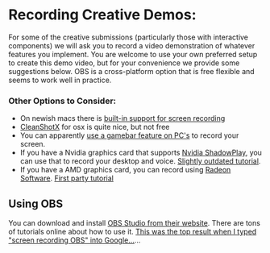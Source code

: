 # Recording Creative Demos:

For some of the creative submissions (particularly those with interactive components) we will ask you to record a video demonstration of whatever features you implement. You are welcome to use your own preferred setup to create this demo video, but for your convenience we provide some suggestions below. OBS is a cross-platform option that is free flexible and seems to work well in practice.

### Other Options to Consider:
- On newish macs there is [built-in support for screen recording](https://support.apple.com/en-us/HT208721) 
- [CleanShotX](https://cleanshot.com/) for osx is quite nice, but not free
- You can apparently [use a gamebar feature on PC's](https://www.pcmag.com/how-to/how-to-record-the-screen-on-your-windows-pc-or-mac) to record your screen.
- If you have a Nvidia graphics card that supports [Nvidia ShadowPlay](https://www.nvidia.com/en-us/geforce/geforce-experience/shadowplay/), you can use that to record your desktop and voice. [Slightly outdated tutorial](https://www.howtogeek.com/259573/how-to-record-your-pc-gameplay-with-nvidia-shadowplay/).
- If you have a AMD graphics card, you can record using [Radeon Software](https://www.amd.com/en/technologies/radeon-software). [First party tutorial](https://www.amd.com/en/support/kb/faq/dh2-023)

## Using OBS
You can download and install [OBS Studio from their website](https://obsproject.com/). There are tons of tutorials online about how to use it. [This was the top result when I typed "screen recording OBS" into Google...](https://photography.tutsplus.com/tutorials/obs-for-screen-recording-quick-start--cms-28549)... 
